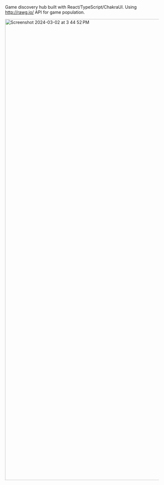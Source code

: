 Game discovery hub built with React/TypeScript/ChakraUI. Using http://rawg.io/ API for game population.

<img width="1512" alt="Screenshot 2024-03-02 at 3 44 52 PM" src="https://github.com/ClarkTheCoder/game-palace/assets/13080346/d6f8ef8e-b961-456d-b2a9-da8969c0a29f">
